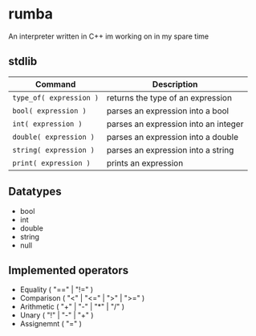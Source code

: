 # rumba
An interpreter written in C++ im working on in my spare time

## stdlib
| Command | Description |
| --- | --- |
| `type_of( expression )` | returns the type of an expression |
| `bool( expression )` | parses an expression into a bool |
| `int( expression )` | parses an expression into an integer |
| `double( expression )` | parses an expression into a double |
| `string( expression )` | parses an expression into a string |
| `print( expression )` | prints an expression |

## Datatypes
- bool
- int
- double
- string
- null

## Implemented operators
- Equality ( "==" | "!=" )
- Comparison ( "<" | "<=" | ">" | ">=" )
- Arithmetic ( "+" | "-" | "*" | "/" )
- Unary ( "!" | "-" | "+" )
- Assignemnt ( "=" )